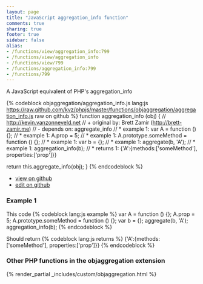 ```yaml
---
layout: page
title: "JavaScript aggregation_info function"
comments: true
sharing: true
footer: true
sidebar: false
alias:
- /functions/view/aggregation_info:799
- /functions/view/aggregation_info
- /functions/view/799
- /functions/aggregation_info:799
- /functions/799
---
```

<!-- Generated by Rakefile:build -->
A JavaScript equivalent of PHP's aggregation_info

{% codeblock objaggregation/aggregation_info.js lang:js https://raw.github.com/kvz/phpjs/master/functions/objaggregation/aggregation_info.js raw on github %}
function aggregation_info (obj) {
  // http://kevin.vanzonneveld.net
  // +   original by: Brett Zamir (http://brett-zamir.me)
  // -    depends on: aggregate_info
  // *     example 1: var A = function () {};
  // *     example 1: A.prop = 5;
  // *     example 1: A.prototype.someMethod = function () {};
  // *     example 1: var b = {};
  // *     example 1: aggregate(b, 'A');
  // *     example 1: aggregation_info(b);
  // *     returns 1: {'A':{methods:['someMethod'], properties:['prop']}}

  return this.aggregate_info(obj);
}
{% endcodeblock %}

 - [view on github](https://github.com/kvz/phpjs/blob/master/functions/objaggregation/aggregation_info.js)
 - [edit on github](https://github.com/kvz/phpjs/edit/master/functions/objaggregation/aggregation_info.js)

### Example 1
This code
{% codeblock lang:js example %}
var A = function () {};
A.prop = 5;
A.prototype.someMethod = function () {};
var b = {};
aggregate(b, 'A');
aggregation_info(b);
{% endcodeblock %}

Should return
{% codeblock lang:js returns %}
{'A':{methods:['someMethod'], properties:['prop']}}
{% endcodeblock %}


### Other PHP functions in the objaggregation extension
{% render_partial _includes/custom/objaggregation.html %}
